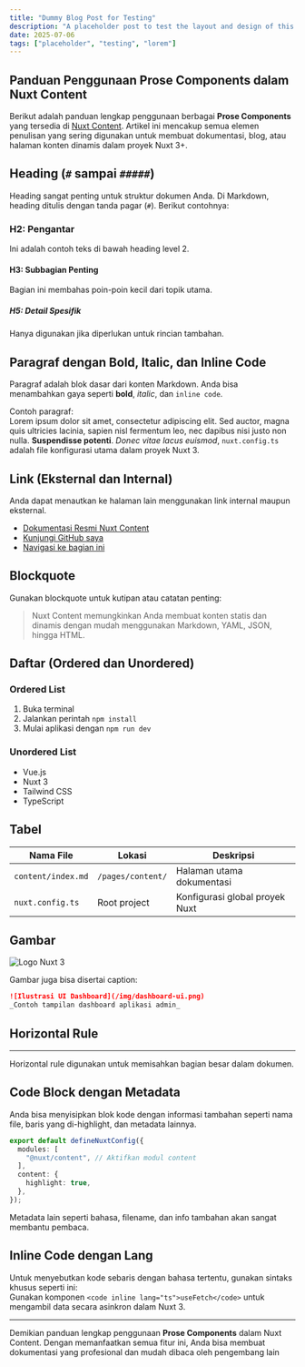 ```yaml
---
title: "Dummy Blog Post for Testing"
description: "A placeholder post to test the layout and design of this blog."
date: 2025-07-06
tags: ["placeholder", "testing", "lorem"]
---
```


## Panduan Penggunaan Prose Components dalam Nuxt Content

Berikut adalah panduan lengkap penggunaan berbagai **Prose Components** yang tersedia di [Nuxt Content](https://content.nuxtjs.org/). Artikel ini mencakup semua elemen penulisan yang sering digunakan untuk membuat dokumentasi, blog, atau halaman konten dinamis dalam proyek Nuxt 3+.

## Heading (`#` sampai `#####`)

Heading sangat penting untuk struktur dokumen Anda. Di Markdown, heading ditulis dengan tanda pagar (`#`). Berikut contohnya:

### H2: Pengantar

Ini adalah contoh teks di bawah heading level 2.

#### H3: Subbagian Penting

Bagian ini membahas poin-poin kecil dari topik utama.

##### H5: Detail Spesifik

Hanya digunakan jika diperlukan untuk rincian tambahan.

## Paragraf dengan Bold, Italic, dan Inline Code

Paragraf adalah blok dasar dari konten Markdown. Anda bisa menambahkan gaya seperti **bold**, _italic_, dan `inline code`.

Contoh paragraf:  
Lorem ipsum dolor sit amet, consectetur adipiscing elit. Sed auctor, magna quis ultricies lacinia, sapien nisl fermentum leo, nec dapibus nisi justo non nulla. **Suspendisse potenti**. _Donec vitae lacus euismod_, `nuxt.config.ts` adalah file konfigurasi utama dalam proyek Nuxt 3.

## Link (Eksternal dan Internal)

Anda dapat menautkan ke halaman lain menggunakan link internal maupun eksternal.

- [Dokumentasi Resmi Nuxt Content](https://content.nuxtjs.org)
- [Kunjungi GitHub saya](https://github.com/johndoe)
- [Navigasi ke bagian ini](#heading-hingga-)

## Blockquote

Gunakan blockquote untuk kutipan atau catatan penting:

> Nuxt Content memungkinkan Anda membuat konten statis dan dinamis dengan mudah menggunakan Markdown, YAML, JSON, hingga HTML.

## Daftar (Ordered dan Unordered)

### Ordered List

1. Buka terminal
2. Jalankan perintah `npm install`
3. Mulai aplikasi dengan `npm run dev`

### Unordered List

- Vue.js
- Nuxt 3
- Tailwind CSS
- TypeScript

## Tabel

| Nama File          | Lokasi            | Deskripsi                      |
| ------------------ | ----------------- | ------------------------------ |
| `content/index.md` | `/pages/content/` | Halaman utama dokumentasi      |
| `nuxt.config.ts`   | Root project      | Konfigurasi global proyek Nuxt |

## Gambar

![Logo Nuxt 3](/img/nuxt3.png)

Gambar juga bisa disertai caption:

```markdown
![Ilustrasi UI Dashboard](/img/dashboard-ui.png)
_Contoh tampilan dashboard aplikasi admin_
```

## Horizontal Rule

---

Horizontal rule digunakan untuk memisahkan bagian besar dalam dokumen.

## Code Block dengan Metadata

Anda bisa menyisipkan blok kode dengan informasi tambahan seperti nama file, baris yang di-highlight, dan metadata lainnya.

```ts [nuxt.config.ts] {highlightLines: [3]}
export default defineNuxtConfig({
  modules: [
    "@nuxt/content", // Aktifkan modul content
  ],
  content: {
    highlight: true,
  },
});
```

Metadata lain seperti bahasa, filename, dan info tambahan akan sangat membantu pembaca.

## Inline Code dengan Lang

Untuk menyebutkan kode sebaris dengan bahasa tertentu, gunakan sintaks khusus seperti ini:  
Gunakan komponen `<code inline lang="ts">useFetch</code>` untuk mengambil data secara asinkron dalam Nuxt 3.

---

Demikian panduan lengkap penggunaan **Prose Components** dalam Nuxt Content. Dengan memanfaatkan semua fitur ini, Anda bisa membuat dokumentasi yang profesional dan mudah dibaca oleh pengembang lain
